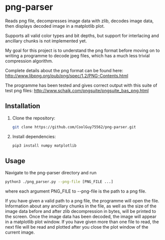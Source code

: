 # png-parser
Reads png file, decompresses image data with zlib, decodes image data, then displays decoded image in a matplotlib plot. 

Supports all valid color types and bit depths, but support for interlacing and ancillary chunks is not implemented yet. 

My goal for this project is to understand the png format before moving on to writing a programme to decode jpeg files, which has a much less trivial compression algorithm.

Complete details about the png format can be found here: http://www.libpng.org/pub/png/spec/1.2/PNG-Contents.html

The programme has been tested and gives correct output with this suite of test png files: http://www.schaik.com/pngsuite/pngsuite_bas_png.html

## Installation
1. Clone the repository:
   ```bash
   git clone https://github.com/CoolGuy75562/png-parser.git
   ```
2. Install dependencies:
   ```bash
   pip3 install numpy matplotlib
   ```

## Usage
Navigate to the png-parser directory and run
```bash
python3 ./png_parser.py --png-file [PNG_FILE ...]
```
where each argument PNG_FILE to --png-file is the path to a png file.

If you have given a valid path to a png file, the programme will open the file. Information about any ancillary chunks in the file, as well as the size of the image data before and after zlib decompression in bytes, will be printed to the screen. Once the image data has been decoded, the image will appear in a matplotlib plot window. If you have given more than one file to read, the next file will be read and plotted after you close the plot window of the current image.
